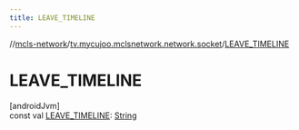 ```yaml
---
title: LEAVE_TIMELINE
---
```

//[mcls-network](../../index.html)/[tv.mycujoo.mclsnetwork.network.socket](index.html)/[LEAVE_TIMELINE](-l-e-a-v-e_-t-i-m-e-l-i-n-e.html)



# LEAVE_TIMELINE



[androidJvm]\
const val [LEAVE_TIMELINE](-l-e-a-v-e_-t-i-m-e-l-i-n-e.html): [String](https://kotlinlang.org/api/latest/jvm/stdlib/kotlin/-string/index.html)





